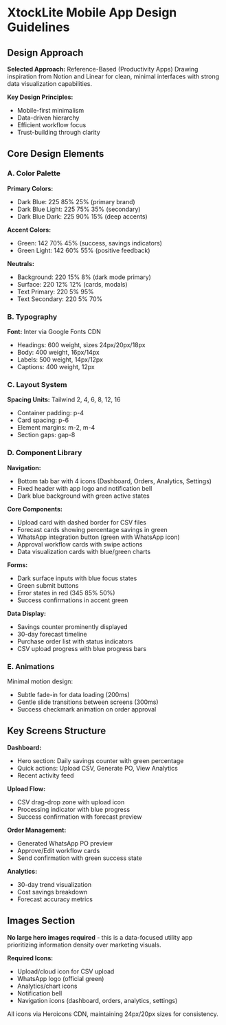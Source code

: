 # XtockLite Mobile App Design Guidelines

## Design Approach
**Selected Approach:** Reference-Based (Productivity Apps)
Drawing inspiration from Notion and Linear for clean, minimal interfaces with strong data visualization capabilities.

**Key Design Principles:**
- Mobile-first minimalism
- Data-driven hierarchy
- Efficient workflow focus
- Trust-building through clarity

## Core Design Elements

### A. Color Palette
**Primary Colors:**
- Dark Blue: 225 85% 25% (primary brand)
- Dark Blue Light: 225 75% 35% (secondary)
- Dark Blue Dark: 225 90% 15% (deep accents)

**Accent Colors:**
- Green: 142 70% 45% (success, savings indicators)
- Green Light: 142 60% 55% (positive feedback)

**Neutrals:**
- Background: 220 15% 8% (dark mode primary)
- Surface: 220 12% 12% (cards, modals)
- Text Primary: 220 5% 95%
- Text Secondary: 220 5% 70%

### B. Typography
**Font:** Inter via Google Fonts CDN
- Headings: 600 weight, sizes 24px/20px/18px
- Body: 400 weight, 16px/14px
- Labels: 500 weight, 14px/12px
- Captions: 400 weight, 12px

### C. Layout System
**Spacing Units:** Tailwind 2, 4, 6, 8, 12, 16
- Container padding: p-4
- Card spacing: p-6
- Element margins: m-2, m-4
- Section gaps: gap-8

### D. Component Library

**Navigation:**
- Bottom tab bar with 4 icons (Dashboard, Orders, Analytics, Settings)
- Fixed header with app logo and notification bell
- Dark blue background with green active states

**Core Components:**
- Upload card with dashed border for CSV files
- Forecast cards showing percentage savings in green
- WhatsApp integration button (green with WhatsApp icon)
- Approval workflow cards with swipe actions
- Data visualization cards with blue/green charts

**Forms:**
- Dark surface inputs with blue focus states
- Green submit buttons
- Error states in red (345 85% 50%)
- Success confirmations in accent green

**Data Display:**
- Savings counter prominently displayed
- 30-day forecast timeline
- Purchase order list with status indicators
- CSV upload progress with blue progress bars

### E. Animations
Minimal motion design:
- Subtle fade-in for data loading (200ms)
- Gentle slide transitions between screens (300ms)
- Success checkmark animation on order approval

## Key Screens Structure

**Dashboard:**
- Hero section: Daily savings counter with green percentage
- Quick actions: Upload CSV, Generate PO, View Analytics
- Recent activity feed

**Upload Flow:**
- CSV drag-drop zone with upload icon
- Processing indicator with blue progress
- Success confirmation with forecast preview

**Order Management:**
- Generated WhatsApp PO preview
- Approve/Edit workflow cards
- Send confirmation with green success state

**Analytics:**
- 30-day trend visualization
- Cost savings breakdown
- Forecast accuracy metrics

## Images Section
**No large hero images required** - this is a data-focused utility app prioritizing information density over marketing visuals.

**Required Icons:**
- Upload/cloud icon for CSV upload
- WhatsApp logo (official green)
- Analytics/chart icons
- Notification bell
- Navigation icons (dashboard, orders, analytics, settings)

All icons via Heroicons CDN, maintaining 24px/20px sizes for consistency.